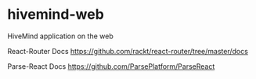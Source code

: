 # hivemind-web
HiveMind application on the web

React-Router Docs
https://github.com/rackt/react-router/tree/master/docs

Parse-React Docs
https://github.com/ParsePlatform/ParseReact